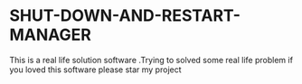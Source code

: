 # SHUT-DOWN-AND-RESTART-MANAGER
This is a real life solution software .Trying to solved some real life problem if you loved this software please star my project  
